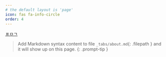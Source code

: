 ```yaml
---
# the default layout is 'page'
icon: fas fa-info-circle
order: 4
---
```


[ㅍㅁㄱ](https://trulyeven.github.io/posts/portfolio/)

<object data="https://raw.githubusercontent.com/trulyeven/trulyeven.github.io/main/_posts/info/2023-07-01-portfolio.md" width="100%" height="600"></object>




> Add Markdown syntax content to file `_tabs/about.md`{: .filepath } and it will show up on this page.
{: .prompt-tip }
